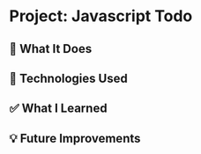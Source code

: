 # Project: Javascript Todo
## 🧠 What It Does

## 🔧 Technologies Used

## ✅ What I Learned

## 💡 Future Improvements

